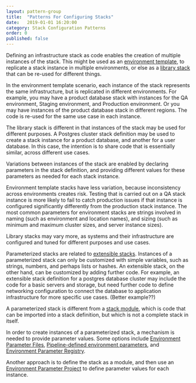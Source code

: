 ```yaml
---
layout: pattern-group
title:  "Patterns For Configuring Stacks"
date:   2019-01-01 16:20:00
category: Stack Configuration Patterns
order: 0
published: false
---
```


Defining an infrastructure stack as code enables the creation of multiple instances of the stack. This might be used as an [environment template](environment-template.adoc), to replicate a stack instance in multiple environments, or else as a [library stack](library-stack.adoc) that can be re-used for different things.

In the environment template scenario, each instance of the stack represents the same infrastructure, but is replicated in different environments. For example, you may have a product database stack with instances for the QA environment, Staging environment, and Production environment. Or you may have instances of the product database stack in different regions. The code is re-used for the same use case in each instance.

The library stack is different in that instances of the stack may be used for different purposes. A Postgres cluster stack definition may be used to create a stack instance for a product database, and another for a user database. In this case, the intention is to share code that is essentially similar, across different use cases.

Variations between instances of the stack are enabled by declaring parameters in the stack definition, and providing different values for these parameters as needed for each stack instance.

Environment template stacks have less variation, because inconsistency across environments creates risk. Testing that is carried out on a QA stack instance is more likely to fail to catch production issues if that instance is configured significantly differently from the production stack instance. The most common parameters for environment stacks are strings involved in naming (such as environment and location names), and sizing (such as minimum and maximum cluster sizes, and server instance sizes).

Library stacks may vary more, as systems and their infrastructure are configured and tuned for different purposes and use cases.

Parameterized stacks are related to [extensible stacks](extensible-stack.adoc). Instances of a parameterized stack can only be customized with simple variables, such as strings, numbers, and perhaps lists or hashes. An extensible stack, on the other hand, can be customized by adding further code. For example, an extensible stack definition for a postgres database cluster may include the code for a basic servers and storage, but need further code to define networking configuration to connect the database to application infrastructure for more specific use cases. (Better example??)

A parameterized stack is different from a [stack module](stack-module.adoc), which is code that can be imported into a stack definition, but which is not a complete stack in itself.

In order to create instances of a parameterized stack, a mechanism is needed to provide parameter values. Some options include [Environment Parameter Files](environment-parameter-files.adoc), [Pipeline-defined environment parameters](pipeline-defined-environment-parameters.adoc), and [Environment Parameter Registry](environment-parameter-registry.adoc).

Another approach is to define the stack as a module, and then use an [Environment Parameter Project](environment-parameter-project.adoc) to define parameter values for each instance.

